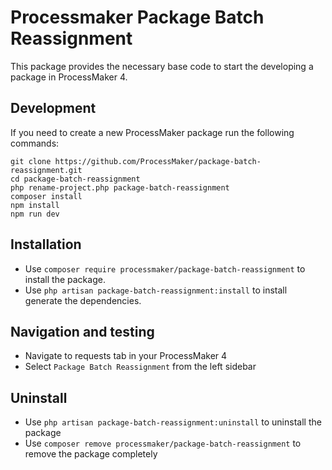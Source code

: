 # Processmaker Package Batch Reassignment
This package provides the necessary base code to start the developing a package in ProcessMaker 4.

## Development
If you need to create a new ProcessMaker package run the following commands:

```
git clone https://github.com/ProcessMaker/package-batch-reassignment.git
cd package-batch-reassignment
php rename-project.php package-batch-reassignment
composer install
npm install
npm run dev
```

## Installation
* Use `composer require processmaker/package-batch-reassignment` to install the package.
* Use `php artisan package-batch-reassignment:install` to install generate the dependencies.

## Navigation and testing
* Navigate to requests tab in your ProcessMaker 4
* Select `Package Batch Reassignment` from the left sidebar

## Uninstall
* Use `php artisan package-batch-reassignment:uninstall` to uninstall the package
* Use `composer remove processmaker/package-batch-reassignment` to remove the package completely
